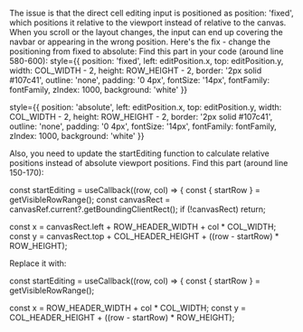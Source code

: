 The issue is that the direct cell editing input is positioned as position: 'fixed', which positions it relative to the viewport instead of relative to the canvas. When you scroll or the layout changes, the input can end up covering the navbar or appearing in the wrong position.
Here's the fix - change the positioning from fixed to absolute:
Find this part in your code (around line 580-600):
style={{
  position: 'fixed',
  left: editPosition.x,
  top: editPosition.y,
  width: COL_WIDTH - 2,
  height: ROW_HEIGHT - 2,
  border: '2px solid #107c41',
  outline: 'none',
  padding: '0 4px',
  fontSize: '14px',
  fontFamily: fontFamily,
  zIndex: 1000,
  background: 'white'
}}


style={{
  position: 'absolute',
  left: editPosition.x,
  top: editPosition.y,
  width: COL_WIDTH - 2,
  height: ROW_HEIGHT - 2,
  border: '2px solid #107c41',
  outline: 'none',
  padding: '0 4px',
  fontSize: '14px',
  fontFamily: fontFamily,
  zIndex: 1000,
  background: 'white'
}}



Also, you need to update the startEditing function to calculate relative positions instead of absolute viewport positions. Find this part (around line 150-170):


const startEditing = useCallback((row, col) => {
  const { startRow } = getVisibleRowRange();
  const canvasRect = canvasRef.current?.getBoundingClientRect();
  if (!canvasRect) return;

  const x = canvasRect.left + ROW_HEADER_WIDTH + col * COL_WIDTH;
  const y = canvasRect.top + COL_HEADER_HEIGHT + ((row - startRow) * ROW_HEIGHT);

Replace it with:


const startEditing = useCallback((row, col) => {
  const { startRow } = getVisibleRowRange();

  const x = ROW_HEADER_WIDTH + col * COL_WIDTH;
  const y = COL_HEADER_HEIGHT + ((row - startRow) * ROW_HEIGHT);
